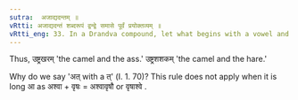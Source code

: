 ```yaml
---
sutra:  अजाद्यदन्तम् ॥ 
vRtti: अजाद्यदन्तं शब्दरूपं द्वन्द्वे समासे पूर्वं प्रयोक्तव्यम् ॥ 
vRtti_eng: 33. In a Drandva compound, let what begins with a vowel and ends with a short अ be placed first. 
---
```

Thus, उष्ट्रखरम् 'the camel and the ass.' उष्ट्रशशकम्  'the camel and the hare.' 

Why do we say 'अत् with a त्' (I. 1. 70)? This rule does not apply when it is long आ as अश्वा + वृषः = अश्वावृषौ or वृषाश्वे . 
